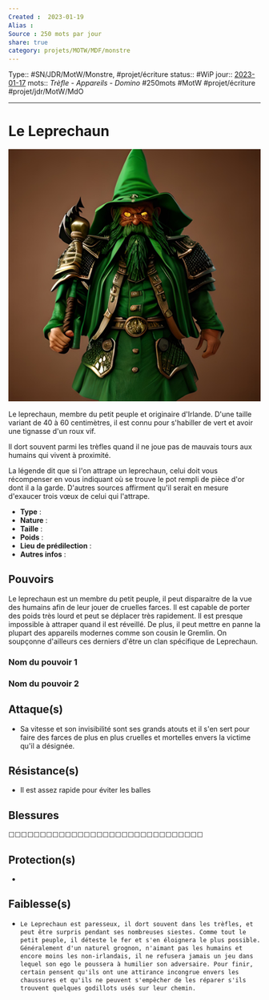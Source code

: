 ```yaml
---
Created :  2023-01-19
Alias :
Source : 250 mots par jour
share: true
category: projets/MOTW/MDF/monstre
---
```

Type:: #SN/JDR/MotW/Monstre, #projet/écriture
status:: #WiP 
jour::  [2023-01-17](2023-01-17.md) 
mots:: *Trèfle - Appareils - Domino* 
#250mots #MotW #projet/écriture #projet/jdr/MotW/MdO 

***

# Le Leprechaun 

![18d1b18d-cd6f-4a4e-ac71-d1f85b7ff04f.jpg](../../../../notes/18d1b18d-cd6f-4a4e-ac71-d1f85b7ff04f.jpg)

Le leprechaun, membre du petit peuple et originaire d'Irlande. D'une taille variant de 40 à 60 centimètres, il est connu pour s'habiller de vert et avoir une tignasse d'un roux vif.

Il dort souvent parmi les trèfles quand il ne joue pas de mauvais tours aux humains qui vivent à proximité. 

La légende dit que si l'on attrape un leprechaun, celui doit vous récompenser en vous indiquant où se trouve le pot rempli de pièce d'or dont il a la garde. D'autres sources affirment qu'il serait en mesure d'exaucer trois vœux de celui qui l'attrape.

- **Type** : 
- **Nature** :
- **Taille** :
- **Poids** :
- **Lieu de prédilection** :
- **Autres infos** : 

## Pouvoirs

Le leprechaun est un membre du petit peuple, il peut disparaitre de la vue des humains afin de leur jouer de cruelles farces. Il est capable de porter des poids très lourd et peut se déplacer très rapidement. Il est presque impossible à attraper quand il est réveillé. De plus, il peut mettre en panne la plupart des appareils modernes comme son cousin le Gremlin. On soupçonne d'ailleurs ces derniers d'être un clan spécifique de Leprechaun.

### Nom du pouvoir 1

### Nom du pouvoir 2

## Attaque(s)

- Sa vitesse et son invisibilité sont ses grands atouts et il s'en sert pour faire des farces de plus en plus cruelles et mortelles envers la victime qu'il a désignée.

## Résistance(s)

- Il est assez rapide pour éviter les balles

## Blessures

☐☐☐☐☐☐☐☐☐☐☐☐☐☐☐☐☐☐☐☐☐☐☐☐☐☐☐☐☐☐☐

## Protection(s)

-    

## Faiblesse(s)

-     Le Leprechaun est paresseux, il dort souvent dans les trèfles, et peut être surpris pendant ses nombreuses siestes. Comme tout le petit peuple, il déteste le fer et s'en éloignera le plus possible. Généralement d'un naturel grognon, n'aimant pas les humains et encore moins les non-irlandais, il ne refusera jamais un jeu dans lequel son ego le poussera à humilier son adversaire. Pour finir, certain pensent qu'ils ont une attirance incongrue envers les chaussures et qu'ils ne peuvent s'empêcher de les réparer s'ils trouvent quelques godillots usés sur leur chemin.